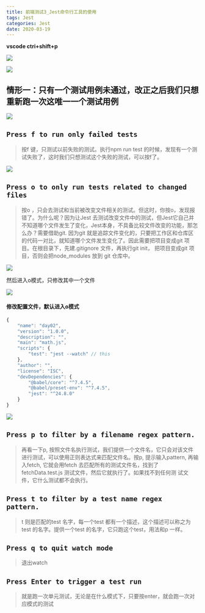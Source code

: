 ```yaml
---
title: 前端测试3_Jest命令行工具的使用
tags: Jest
categories: Jest
date: 2020-03-19
---
```


**vscode ctri+shift+p**

![](/mdImg/test18.png)

<!--more-->

![](/mdImg/test19.png)

## 情形一：只有一个测试用例未通过，改正之后我们只想重新跑一次这唯一一个测试用例

![](/mdImg/test20.png)

## `Press f to run only failed tests`

> 按f 键，只测试以前失败的测试。执行npm run test 的时候，发现有一个测试失败了，这时我们只想测试这个失败的测试，可以按f了。

![](/mdImg/test21.png)

##  `Press o to only run tests related to changed files`

> 按o ，只会去测试和当前被改变文件相关的测试。但这时，你按o，发现报错了。为什么呢？因为让Jest 去测试改变文件中的测试，但Jest它自己并不知道哪个文件发生了变化，Jest本身，不具备比较文件改变的功能，那怎么办？需要借助git. 因为git 就是追踪文件变化的，只要把工作区和仓库区的代码一对比，就知道哪个文件发生变化了。因此需要把项目变成git 项目。在根目录下，先建.gitignore 文件，再执行git init， 把项目变成git 项目，否则会把node_modules 放到 git 仓库中。

![](/mdImg/test22.png)

然后进入o模式，只修改其中一个文件

![](/mdImg/test23.png)

#### 修改配置文件，默认进入o模式

```js
{
    "name": "day02",
    "version": "1.0.0",
    "description": "",
    "main": "math.js",
    "scripts": {
        "test": "jest --watch" // this
    },
    "author": "",
    "license": "ISC",
    "devDependencies": {
        "@babel/core": "^7.4.5",
        "@babel/preset-env": "^7.4.5",
        "jest": "^24.8.0"
    }
}
```

![](/mdImg/test24.png)

## `Press p to filter by a filename regex pattern.`

> 再看一下p, 按照文件名执行测试，我们提供一个文件名，它只会对该文件进行测试，可以使用正则表达式来匹配文件名。按p, 提示输入pattern, 再输入fetch, 它就会用fetch 去匹配所有的测试文件名，找到了fetchData.test.js 测试文件，然后它就执行了。如果找不到任何测 试文件，它什么测试都不会执行。

## `Press t to filter by a test name regex pattern.`

> t 则是匹配的test 名字，每一个test 都有一个描述，这个描述可以称之为test 的名字。提供一个test 的名字，它只跑这个test，用法和p 一样。

## `Press q to quit watch mode`

> 退出watch

## `Press Enter to trigger a test run`

> 就是跑一次单元测试，无论是在什么模式下，只要按enter，就会跑一次对应模式的测试